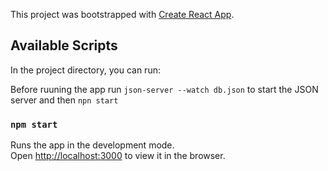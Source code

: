 This project was bootstrapped with [Create React App](https://github.com/facebook/create-react-app).

## Available Scripts

In the project directory, you can run:


Before ruuning the app run `json-server --watch db.json` to start the JSON server
and then `npn start`

### `npm start`

Runs the app in the development mode.<br>
Open [http://localhost:3000](http://localhost:3000) to view it in the browser.


